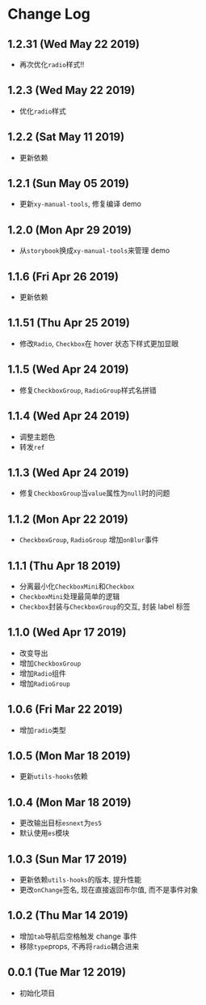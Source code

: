 # Change Log

## 1.2.31 (Wed May 22 2019)

-   再次优化`radio`样式!!

## 1.2.3 (Wed May 22 2019)

-   优化`radio`样式

## 1.2.2 (Sat May 11 2019)

-   更新依赖

## 1.2.1 (Sun May 05 2019)

-   更新`xy-manual-tools`, 修复编译 demo

## 1.2.0 (Mon Apr 29 2019)

-   从`storybook`换成`xy-manual-tools`来管理 demo

## 1.1.6 (Fri Apr 26 2019)

-   更新依赖

## 1.1.51 (Thu Apr 25 2019)

-   修改`Radio`, `Checkbox`在 hover 状态下样式更加显眼

## 1.1.5 (Wed Apr 24 2019)

-   修复`CheckboxGroup`, `RadioGroup`样式名拼错

## 1.1.4 (Wed Apr 24 2019)

-   调整主题色
-   转发`ref`

## 1.1.3 (Wed Apr 24 2019)

-   修复`CheckboxGroup`当`value`属性为`null`时的问题

## 1.1.2 (Mon Apr 22 2019)

-   `CheckboxGroup`, `RadioGroup` 增加`onBlur`事件

## 1.1.1 (Thu Apr 18 2019)

-   分离最小化`CheckboxMini`和`Checkbox`
-   `CheckboxMini`处理最简单的逻辑
-   `Checkbox`封装与`CheckboxGroup`的交互, 封装 label 标签

## 1.1.0 (Wed Apr 17 2019)

-   改变导出
-   增加`CheckboxGroup`
-   增加`Radio`组件
-   增加`RadioGroup`

## 1.0.6 (Fri Mar 22 2019)

-   增加`radio`类型

## 1.0.5 (Mon Mar 18 2019)

-   更新`utils-hooks`依赖

## 1.0.4 (Mon Mar 18 2019)

-   更改输出目标`esnext`为`es5`
-   默认使用`es`模块

## 1.0.3 (Sun Mar 17 2019)

-   更新依赖`utils-hooks`的版本, 提升性能
-   更改`onChange`签名, 现在直接返回布尔值, 而不是事件对象

## 1.0.2 (Thu Mar 14 2019)

-   增加`tab`导航后空格触发 change 事件
-   移除`type`props, 不再将`radio`耦合进来

## 0.0.1 (Tue Mar 12 2019)

-   初始化项目
